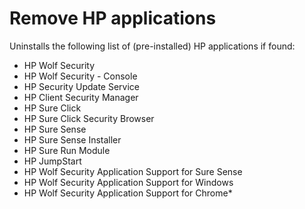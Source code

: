 # Remove HP applications

Uninstalls the following list of (pre-installed) HP applications if found:
- HP Wolf Security
- HP Wolf Security - Console
- HP Security Update Service
- HP Client Security Manager
- HP Sure Click
- HP Sure Click Security Browser
- HP Sure Sense
- HP Sure Sense Installer
- HP Sure Run Module
- HP JumpStart
- HP Wolf Security Application Support for Sure Sense
- HP Wolf Security Application Support for Windows
- HP Wolf Security Application Support for Chrome*